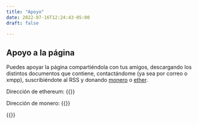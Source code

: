 ```yaml
---
title: "Apoyo"
date: 2022-07-16T12:24:43-05:00
draft: false

---
```

## Apoyo a la página

Puedes apoyar la página compartiéndola con tus amigos, descargando los distintos documentos que contiene, contactándome (ya sea por correo o xmpp), suscribiéndote al RSS y donando [monero](https://www.getmonero.org/) o [ether](https://ethereum.org).

Dirección de ethereum: {{<etheraddr>}}

Dirección de monero: {{<moneroaddr>}}

{{<cryptoqrs>}}
